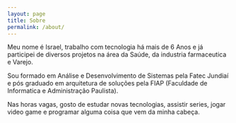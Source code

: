 ```yaml
---
layout: page
title: Sobre
permalink: /about/
---
```


Meu nome é Israel, trabalho com tecnologia há mais de  6 Anos e já participei de diversos projetos na área da Saúde, 
da industria farmaceutica e Varejo.

Sou formado em  Análise e Desenvolvimento de Sistemas pela Fatec Jundiaí e pós graduado em arquitetura de soluções pela FIAP
(Faculdade de Informatica e Administração Paulista).


Nas horas vagas, gosto de estudar novas tecnologias, assistir series, jogar video game e programar alguma coisa que vem da minha cabeça.


